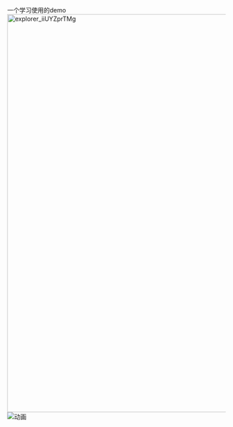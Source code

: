 一个学习使用的demo
<img width="1414" height="920" alt="explorer_iiUYZprTMg" src="https://github.com/user-attachments/assets/8be9506e-4aa6-4e5b-a3df-703f32879372" />
![动画](https://github.com/user-attachments/assets/f647a13f-d329-4207-9da3-bdae0189b361)
